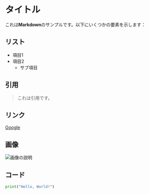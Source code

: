 # タイトル

これは**Markdown**のサンプルです。以下にいくつかの要素を示します：

## リスト
- 項目1
- 項目2
  - サブ項目

## 引用
> これは引用です。

## リンク
[Google](https://www.google.com)

## 画像
![画像の説明](https://example.com/image.jpg)

## コード
```python
print("Hello, World!")
